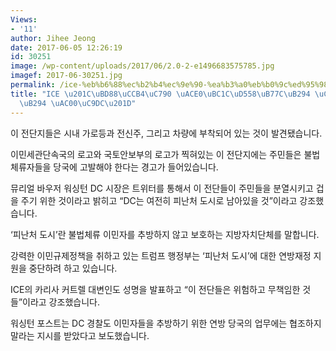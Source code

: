 ```yaml
---
Views:
- '11'
author: Jihee Jeong
date: 2017-06-05 12:26:19
id: 30251
image: /wp-content/uploads/2017/06/2.0-2-e1496683575785.jpg
imagef: 2017-06-30251.jpg
permalink: /ice-%eb%b6%88%ec%b2%b4%ec%9e%90-%ea%b3%a0%eb%b0%9c%ed%95%98%eb%9d%bc%eb%8a%94-%ec%a0%84%eb%8b%a8%ec%a7%80%eb%8a%94-%ea%b0%80%ec%a7%9c/
title: "ICE \u201C\uBD88\uCCB4\uC790 \uACE0\uBC1C\uD558\uB77C\uB294 \uC804\uB2E8\uC9C0\
  \uB294 \uAC00\uC9DC\u201D"
---
```


이 전단지들은 시내 가로등과 전신주, 그리고 차량에 부착되어 있는 것이 발견됐습니다.

이민세관단속국의 로고와 국토안보부의 로고가 찍혀있는 이 전단지에는 주민들은 불법체류자들을 당국에 고발해야 한다는 경고가 들어있습니다.

뮤리얼 바우저 워싱턴 DC 시장은 트위터를 통해서 이 전단들이 주민들을 분열시키고 겁을 주기 위한 것이라고 밝히고 “DC는 여전히 피난처 도시로 남아있을 것”이라고 강조했습니다.

‘피난처 도시’란 불법체류 이민자를 추방하지 않고 보호하는 지방자치단체를 말합니다.

강력한 이민규제정책을 취하고 있는 트럼프 행정부는 ‘피난처 도시’에 대한 연방재정 지원을 중단하려 하고 있습니다.

ICE의 카리사 커트렐 대변인도 성명을 발표하고 “이 전단들은 위험하고 무책임한 것들”이라고 강조했습니다.

워싱턴 포스트는 DC 경찰도 이민자들을 추방하기 위한 연방 당국의 업무에는 협조하지 말라는 지시를 받았다고 보도했습니다.